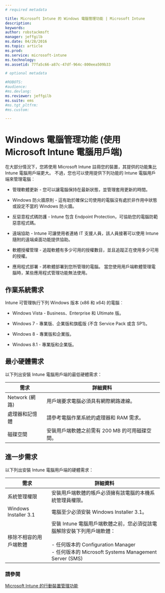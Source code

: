 ```yaml
---
# required metadata

title: Microsoft Intune 的 Windows 電腦管理功能 | Microsoft Intune
description:
keywords:
author: robstackmsft
manager: jeffgilb
ms.date: 04/28/2016
ms.topic: article
ms.prod:
ms.service: microsoft-intune
ms.technology:
ms.assetid: 77fa5c66-a87c-47df-964c-800eea509b33

# optional metadata

#ROBOTS:
#audience:
#ms.devlang:
ms.reviewer: jeffgilb
ms.suite: ems
#ms.tgt_pltfrm:
#ms.custom:

---
```


# Windows 電腦管理功能 (使用 Microsoft Intune 電腦用戶端)
在大部分情況下，您將使用 Microsoft Intune 註冊您的裝置，其提供的功能集比 Intune 電腦用戶端更大。 不過，您也可以使用提供下列功能的 Intune 電腦用戶端來管理電腦︰

-   管理軟體更新 - 您可以讓電腦保持在最新狀態，並管理套用更新的時間。

-   Windows 防火牆原則 - 這有助於確保公司使用的電腦沒有處於非作用中狀態或設定不當的 Windows 防火牆。

-   反惡意程式碼防護 - Intune 包含 Endpoint Protection，可協助您的電腦防範惡意程式碼。

-   遠端協助 - Intune 可讓使用者連絡 IT 支援人員，該人員接著可以使用 Intune 隨附的遠端桌面功能提供協助。

-   軟體授權管理 - 追蹤軟體有多少可用的授權數目，並且追蹤正在使用多少可用的授權。
-   應用程式部署 - 將軟體部署到您所管理的電腦。 當您使用用戶端軟體管理電腦時，某些應用程式管理功能無法使用。


## 作業系統需求
Intune 可管理執行下列 Windows 版本 (x86 和 x64) 的電腦︰


-   Windows Vista - Business、Enterprise 和 Ultimate 版。

-   Windows 7 - 專業版、企業版和旗艦版 (不含 Service Pack 或含 SP1)。

-   Windows 8 - 專業版和企業版。

-   Windows 8.1 - 專業版和企業版。


## 最小硬體需求
以下列出安裝 Intune 電腦用戶端的最低硬體需求：

|需求|詳細資料|
|---------------|--------------------|
|Network (網路)|用戶端要求電腦必須具有網際網路連線。|
|處理器和記憶體|請參考電腦作業系統的處理器和 RAM 需求。|
|磁碟空間|安裝用戶端軟體之前需有 200 MB 的可用磁碟空間。|

## 進一步需求
以下列出安裝 Intune 電腦用戶端的硬體需求：

|需求|詳細資料|
|---------------|--------------------|
|系統管理權限|安裝用戶端軟體的帳戶必須擁有該電腦的本機系統管理員權限。|
|Windows Installer 3.1|電腦至少必須安裝 Windows Installer 3.1。|
|移除不相容的用戶端軟體|安裝 Intune 電腦用戶端軟體之前，您必須從該電腦解除安裝下列用戶端軟體：<br /><br />-   任何版本的 Configuration Manager<br />-   任何版本的 Microsoft Systems Management Server (SMS)|

### 請參閱
[Microsoft Intune 的行動裝置管理功能](/intune/understand/mobile-device-management-capabilties-in-microsoft-intune.md)


<!--HONumber=May16_HO1-->


